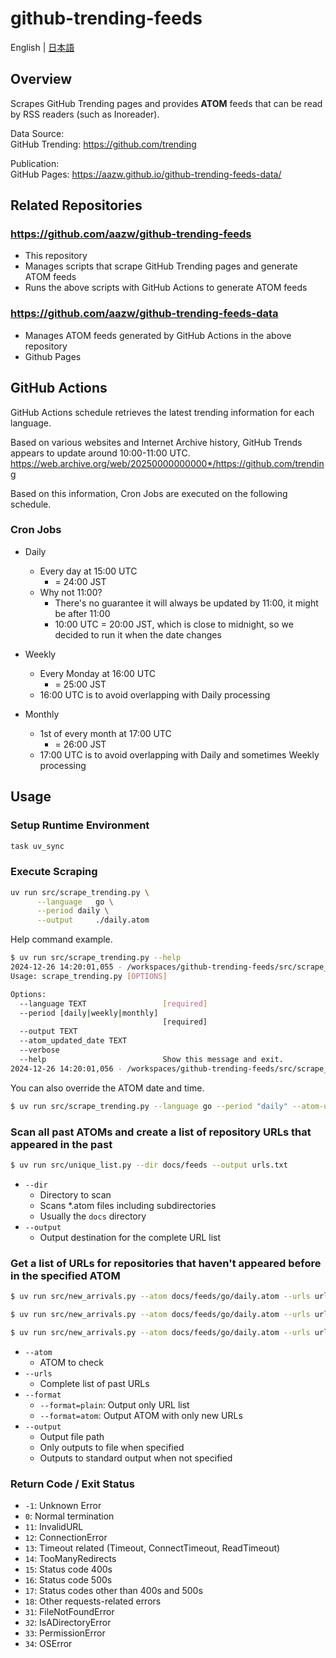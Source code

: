 # github-trending-feeds

English | [日本語](README_ja.md)

## Overview

Scrapes GitHub Trending pages and provides **ATOM** feeds that can be read by RSS readers (such as Inoreader).

Data Source:  
GitHub Trending: https://github.com/trending

Publication:  
GitHub Pages: https://aazw.github.io/github-trending-feeds-data/

## Related Repositories

### https://github.com/aazw/github-trending-feeds 

- This repository
- Manages scripts that scrape GitHub Trending pages and generate ATOM feeds
- Runs the above scripts with GitHub Actions to generate ATOM feeds

### https://github.com/aazw/github-trending-feeds-data 

- Manages ATOM feeds generated by GitHub Actions in the above repository
- Github Pages

## GitHub Actions

GitHub Actions schedule retrieves the latest trending information for each language.  

Based on various websites and Internet Archive history, GitHub Trends appears to update around 10:00-11:00 UTC.  
https://web.archive.org/web/20250000000000*/https://github.com/trending

Based on this information, Cron Jobs are executed on the following schedule.

### Cron Jobs

* Daily
  * Every day at 15:00 UTC
    * = 24:00 JST
  * Why not 11:00?
    * There's no guarantee it will always be updated by 11:00, it might be after 11:00
    * 10:00 UTC = 20:00 JST, which is close to midnight, so we decided to run it when the date changes

* Weekly
  * Every Monday at 16:00 UTC
    * = 25:00 JST
  * 16:00 UTC is to avoid overlapping with Daily processing

* Monthly
  * 1st of every month at 17:00 UTC
    * = 26:00 JST
  * 17:00 UTC is to avoid overlapping with Daily and sometimes Weekly processing


## Usage

### Setup Runtime Environment

```bash
task uv_sync
```

### Execute Scraping

```bash
uv run src/scrape_trending.py \
      --language   go \
      --period daily \
      --output     ./daily.atom
```

Help command example.

```bash
$ uv run src/scrape_trending.py --help
2024-12-26 14:20:01,055 - /workspaces/github-trending-feeds/src/scrape_trending.py:176 - INFO - start app
Usage: scrape_trending.py [OPTIONS]

Options:
  --language TEXT                 [required]
  --period [daily|weekly|monthly]
                                  [required]
  --output TEXT
  --atom_updated_date TEXT
  --verbose
  --help                          Show this message and exit.
2024-12-26 14:20:01,056 - /workspaces/github-trending-feeds/src/scrape_trending.py:194 - INFO - app finished
```

You can also override the ATOM date and time.

```bash
$ uv run src/scrape_trending.py --language go --period "daily" --atom-updated-date "$(date -I)T00:00:00" --output test.atom
```

### Scan all past ATOMs and create a list of repository URLs that appeared in the past

```bash
$ uv run src/unique_list.py --dir docs/feeds --output urls.txt
```

* `--dir`
  * Directory to scan
  * Scans *.atom files including subdirectories
  * Usually the `docs` directory
* `--output`
  * Output destination for the complete URL list

### Get a list of URLs for repositories that haven't appeared before in the specified ATOM

```bash
$ uv run src/new_arrivals.py --atom docs/feeds/go/daily.atom --urls urls.txt

$ uv run src/new_arrivals.py --atom docs/feeds/go/daily.atom --urls urls.txt --format atom

$ uv run src/new_arrivals.py --atom docs/feeds/go/daily.atom --urls urls.txt --format atom --output docs/new-arrivals/go/daily.atom
```

* `--atom`
  * ATOM to check
* `--urls`
  * Complete list of past URLs
* `--format`
  * `--format=plain`: Output only URL list
  * `--format=atom`: Output ATOM with only new URLs
* `--output`
  * Output file path
  * Only outputs to file when specified
  * Outputs to standard output when not specified

### Return Code / Exit Status

* `-1`: Unknown Error
* `0`: Normal termination
* `11`: InvalidURL
* `12`: ConnectionError
* `13`: Timeout related (Timeout, ConnectTimeout, ReadTimeout)
* `14`: TooManyRedirects
* `15`: Status code 400s
* `16`: Status code 500s
* `17`: Status codes other than 400s and 500s
* `18`: Other requests-related errors
* `31`: FileNotFoundError
* `32`: IsADirectoryError
* `33`: PermissionError
* `34`: OSError

